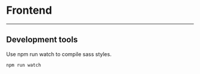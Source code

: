 # Frontend
----
## Development tools
Use npm run watch to compile sass styles.

```
npm run watch
```